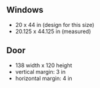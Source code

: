## Windows

* 20 x 44 in (design for this size)
* 20.125 x 44.125 in (measured)

## Door

* 138 width x 120 height
* vertical margin: 3 in
* horizontal margin: 4 in